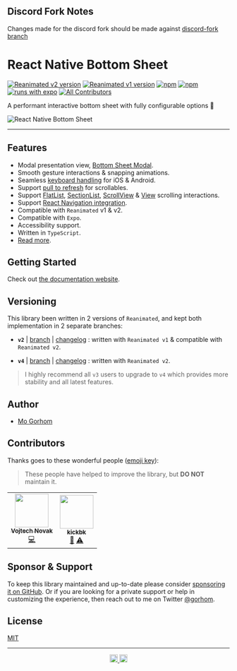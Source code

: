 ## Discord Fork Notes

Changes made for the discord fork should be made against [discord-fork
branch](https://github.com/discord/react-native-bottom-sheet/tree/discord-fork)

# React Native Bottom Sheet

[![Reanimated v2 version](https://img.shields.io/github/package-json/v/gorhom/react-native-bottom-sheet/master?label=Reanimated%20v2&style=flat-square)](https://www.npmjs.com/package/@gorhom/bottom-sheet) [![Reanimated v1 version](https://img.shields.io/github/package-json/v/gorhom/react-native-bottom-sheet/v2?label=Reanimated%20v1&style=flat-square)](https://www.npmjs.com/package/@gorhom/bottom-sheet) [![npm](https://img.shields.io/npm/l/@gorhom/bottom-sheet?style=flat-square)](https://www.npmjs.com/package/@gorhom/bottom-sheet) [![npm](https://img.shields.io/badge/types-included-blue?style=flat-square)](https://www.npmjs.com/package/@gorhom/bottom-sheet) [![runs with expo](https://img.shields.io/badge/Runs%20with%20Expo-4630EB.svg?style=flat-square&logo=EXPO&labelColor=f3f3f3&logoColor=000)](https://expo.io/)<!-- ALL-CONTRIBUTORS-BADGE:START - Do not remove or modify this section -->
[![All Contributors](https://img.shields.io/badge/all_contributors-2-orange.svg?style=flat-square)](#contributors-)

<!-- ALL-CONTRIBUTORS-BADGE:END -->

A performant interactive bottom sheet with fully configurable options 🚀

![React Native Bottom Sheet](./preview.gif)

---

## Features

- Modal presentation view, [Bottom Sheet Modal](https://gorhom.github.io/react-native-bottom-sheet/modal).
- Smooth gesture interactions & snapping animations.
- Seamless [keyboard handling](https://gorhom.github.io/react-native-bottom-sheet/keyboard-handling) for iOS & Android.
- Support [pull to refresh](https://gorhom.github.io/react-native-bottom-sheet/pull-to-refresh) for scrollables.
- Support [FlatList](https://gorhom.github.io/react-native-bottom-sheet/components/bottomsheetflatlist), [SectionList](https://gorhom.github.io/react-native-bottom-sheet/components/bottomsheetsectionlist), [ScrollView](https://gorhom.github.io/react-native-bottom-sheet/components/bottomsheetscrollview) & [View](https://gorhom.github.io/react-native-bottom-sheet/components/bottomsheetview) scrolling interactions.
- Support [React Navigation integration](https://gorhom.github.io/react-native-bottom-sheet/react-navigation-integration).
- Compatible with `Reanimated` v1 & v2.
- Compatible with `Expo`.
- Accessibility support.
- Written in `TypeScript`.
- [Read more](https://gorhom.github.io/react-native-bottom-sheet).

## Getting Started

Check out [the documentation website](https://gorhom.github.io/react-native-bottom-sheet).

## Versioning

This library been written in 2 versions of `Reanimated`, and kept both implementation in 2 separate branches:

- **`v2`** | [branch](https://github.com/gorhom/react-native-bottom-sheet/tree/v2) | [changelog](https://github.com/gorhom/react-native-bottom-sheet/blob/v2/CHANGELOG.md) : written with `Reanimated v1` & compatible with `Reanimated v2`.

- **`v4`** | [branch](https://github.com/gorhom/react-native-bottom-sheet/tree/master) | [changelog](https://github.com/gorhom/react-native-bottom-sheet/blob/master/CHANGELOG.md) : written with `Reanimated v2`.

> I highly recommend all `v3` users to upgrade to `v4` which provides more stability and all latest features.

## Author

- [Mo Gorhom](https://gorhom.dev/)

## Contributors

Thanks goes to these wonderful people ([emoji key](https://allcontributors.org/docs/en/emoji-key)):

> These people have helped to improve the library, but **DO NOT** maintain it.

<!-- ALL-CONTRIBUTORS-LIST:START - Do not remove or modify this section -->
<!-- prettier-ignore-start -->
<!-- markdownlint-disable -->
<table>
  <tr>
    <td align="center"><a href="https://react-native-training.eu"><img src="https://avatars.githubusercontent.com/u/1566403?v=4?s=76" width="76px;" alt=""/><br /><sub><b>Vojtech Novak</b></sub></a><br /><a href="https://github.com/gorhom/react-native-bottom-sheet/commits?author=vonovak" title="Code">💻</a></td>
    <td align="center"><a href="https://github.com/kickbk"><img src="https://avatars.githubusercontent.com/u/31323376?v=4?s=76" width="76px;" alt=""/><br /><sub><b>kickbk</b></sub></a><br /><a href="https://github.com/gorhom/react-native-bottom-sheet/issues?q=author%3Akickbk" title="Bug reports">🐛</a> <a href="https://github.com/gorhom/react-native-bottom-sheet/commits?author=kickbk" title="Tests">⚠️</a></td>
  </tr>
</table>

<!-- markdownlint-restore -->
<!-- prettier-ignore-end -->

<!-- ALL-CONTRIBUTORS-LIST:END -->

## Sponsor & Support

To keep this library maintained and up-to-date please consider [sponsoring it on GitHub](https://github.com/sponsors/gorhom). Or if you are looking for a private support or help in customizing the experience, then reach out to me on Twitter [@gorhom](https://twitter.com/gorhom).

## License

[MIT](./LICENSE)

---

<p align="center">
  <a href="https://gorhom.dev/#gh-light-mode-only" target="_blank">
    <img height="18" alt="Mo Gorhom" src="./mogorhom-light.png">
  </a>
  <a href="https://gorhom.dev/#gh-dark-mode-only" target="_blank">
    <img height="18" alt="Mo Gorhom" src="./mogorhom-dark.png">
  </a>
</p>

